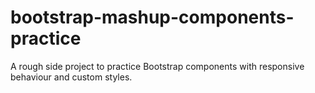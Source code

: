 # bootstrap-mashup-components-practice
A rough side project to practice Bootstrap components with responsive behaviour and custom styles.
